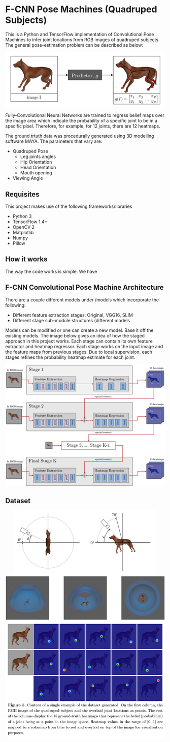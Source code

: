 # F-CNN Pose Machines (Quadruped Subjects)

This is a Python and TensorFlow implementation of Convolutional Pose Machines to infer joint locations from RGB images of quadruped subjects. The general pose-estimation problem can be described as below:
<p align="center">
 <img src="images/pose_estimation.PNG" width=550>
</p>

Fully-Convolutional Neural Networks are trained to regress belief maps over the image area which indicate the probability of a specific joint to be in a specific pixel. Therefore, for example, for 12 joints, there are 12 heatmaps.

The ground trtuth data was procedurally generated using 3D modelling software MAYA. The parameters that vary are:
* Quadruped Pose
  * Leg joints angles
  * Hip Orientation
  * Head Orientation
  * Mouth opening
* Viewing Angle

## Requisites

This project makes use of the following frameworks/libraries
* Python 3
* TensorFlow 1.4+
* OpenCV 2
* Matplotlib
* Numpy
* Pillow

## How it works

The way the code works is simple.
We have 



## F-CNN Convolutional Pose Machine Architecture
There are a couple different models under /models which incorporate the following:
* Different feature extraction stages: Original, VGG16, SLIM
* Different stage sub-module structures (different models

Models can be modified or one can create a new model. Base it off the existing models.
The image below gives an idea of how the staged approach in this project works. Each stage can contain its own feature extractor and heatmap regressor. Each stage works on the input image and the feature maps from previous stages. Due to local supervision, each stages refines the probability heatmap estimate for each joint.
<p align="center">
 <img src="images/General_Framework.PNG">
</p>


## Dataset
<p align="center">
 <img src="images/viewpoint_variation.PNG" width=450><br>
 <img src="images/viewpoint_variation2.PNG" width=650>
 <img src="images/dataset_input+groundtruth.PNG">
</p>

 
